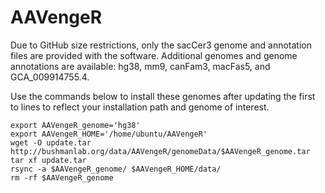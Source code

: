 # AAVengeR

Due to GitHub size restrictions, only the sacCer3 genome and annotation files are provided 
with the software. Additional genomes and genome annotations are available: hg38, mm9, canFam3, macFas5, and GCA_009914755.4.

Use the commands below to install these genomes after updating the first to lines to reflect 
your installation path and genome of interest.  

```
export AAVengeR_genome='hg38'
export AAVengeR_HOME='/home/ubuntu/AAVengeR'
wget -O update.tar http://bushmanlab.org/data/AAVengeR/genomeData/$AAVengeR_genome.tar
tar xf update.tar
rsync -a $AAVengeR_genome/ $AAVengeR_HOME/data/
rm -rf $AAVengeR_genome
```
